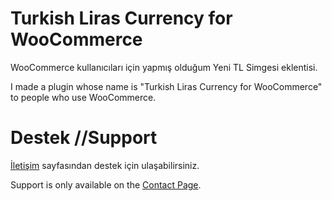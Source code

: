 # Turkish Liras Currency for WooCommerce

WooCommerce kullanıcıları için yapmış olduğum Yeni TL Simgesi eklentisi.

I made a plugin whose name is "Turkish Liras Currency for WooCommerce" to people who use WooCommerce.

# Destek //Support

[İletişim](http://buraksah.in/iletisim) sayfasından destek için ulaşabilirsiniz.

Support is only available on the [Contact Page](http://buraksah.in/iletisim).
